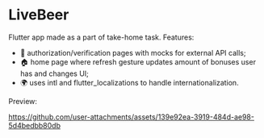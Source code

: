 # LiveBeer

Flutter app made as a part of take-home task. Features:
- 📱 authorization/verification pages with mocks for external API calls;
- 🏠 home page where refresh gesture updates amount of bonuses user has and changes UI; 
- 🌍 uses intl and flutter_localizations to handle internationalization.

Preview:

https://github.com/user-attachments/assets/139e92ea-3919-484d-ae98-5d4bedbb80db
